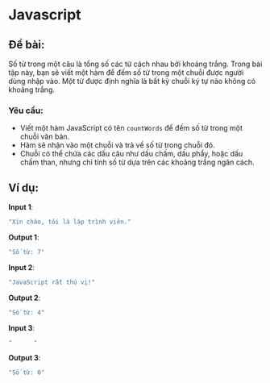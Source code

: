 # Javascript
## Đề bài:
Số từ trong một câu là tổng số các từ cách nhau bởi khoảng trắng. Trong bài tập này, bạn sẽ viết một hàm để đếm số từ trong một chuỗi được người dùng nhập vào. Một từ được định nghĩa là bất kỳ chuỗi ký tự nào không có khoảng trắng.



### Yêu cầu:
- Viết một hàm JavaScript có tên `countWords` để đếm số từ trong một chuỗi văn bản.
- Hàm sẽ nhận vào một chuỗi và trả về số từ trong chuỗi đó.
- Chuỗi có thể chứa các dấu câu như dấu chấm, dấu phẩy, hoặc dấu chấm than, nhưng chỉ tính số từ dựa trên các khoảng trắng ngăn cách.

## Ví dụ:
**Input 1**:
```javascript
"Xin chào, tôi là lập trình viên."
```

**Output 1**:
```javascript
"Số từ: 7"
```

**Input 2**:
```javascript
"JavaScript rất thú vị!"
```

**Output 2**:
```javascript
"Số từ: 4"
```

**Input 3**:
```javascript
"      "
```

**Output 3**:
```javascript
"Số từ: 0"
```